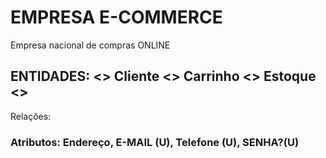# EMPRESA E-COMMERCE
Empresa nacional de compras ONLINE 

## ENTIDADES: <> Cliente <> Carrinho <> Estoque <> 
Relações: 

### Atributos: Endereço, E-MAIL (U), Telefone (U), SENHA?(U)

